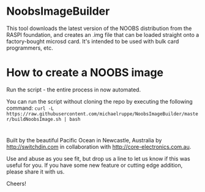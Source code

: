 # NoobsImageBuilder
This tool downloads the latest version of the NOOBS distribution from the RASPI foundation, and creates an .img file that can be loaded straight onto a factory-bought microsd card. It's intended to be used with bulk card programmers, etc.

# How to create a NOOBS image
Run the script - the entire process in now automated.

You can run the script without cloning the repo by executing the following command:
`curl -L https://raw.githubusercontent.com/michaelruppe/NoobsImageBuilder/master/buildNoobsImage.sh | bash`

#
Built by the beautiful Pacific Ocean in Newcastle, Australia by http://switchdin.com in collaboration with http://core-electronics.com.au.

Use and abuse as you see fit, but drop us a line to let us know if this was useful for you. If you have some new feature or cutting edge addition, please share it with us.

Cheers!
